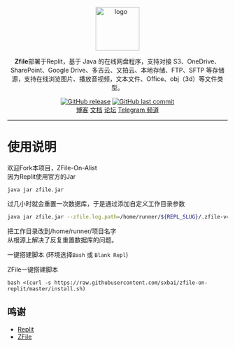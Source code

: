<p align="center">
<a href="https://github.com/zfile-dev/zfile"><img height="100px" alt="logo" src="https://www.zfile.vip/assets/zfile-horizontal.abd5aec9.svg"/></a>
</p>

<p align="center"><b>Zfile</b>部署于Replit，基于 Java 的在线网盘程序，支持对接 S3、OneDrive、SharePoint、Google Drive、多吉云、又拍云、本地存储、FTP、SFTP 等存储源，支持在线浏览图片、播放音视频，文本文件、Office、obj（3d）等文件类型。</p>

<p align="center">
<a href="https://github.com/sxbai/zfile-on-replit/releases"><img alt="GitHub release" src="https://img.shields.io/github/release/sxbai/zfile-on-replit.svg?style=flat-square&include_prereleases" /></a>
<a href="https://github.com/sxbai/zfile-on-replit/commits"><img alt="GitHub last commit" src="https://img.shields.io/github/last-commit/sxbai/zfile-on-replit.svg?style=flat-square" /></a>

<br />
<a href="https://blog.sxbai.com">博客</a>
<a href="https://docs.zfile.vip/">文档</a>
<a href="https://bbs.zfile.vip/">论坛</a>
<a href="https://t.me/sxbai">Telegram 频道</a>
</p>

------------------------------
# 使用说明
欢迎Fork本项目，ZFile-On-Alist      
因为Replit使用官方的Jar
```
java jar zfile.jar

```
过几小时就会重置一次数据库，于是通过添加自定义工作目录参数
```bash
java jar zfile.jar --zfile.log.path=/home/runner/${REPL_SLUG}/.zfile-v4/logs --zfile.db.path=/home/runner/${REPL_SLUG}/.zfile-v4/db/zfile
```
把工作目录改到/home/runner/项目名字   
从根源上解决了反复重置数据库的问题。  

一键搭建脚本 (环境选择`Bash` 或 `Blank Repl`)   

ZFile一键搭建脚本
```
bash <(curl -s https://raw.githubusercontent.com/sxbai/zfile-on-replit/master/install.sh)
```
## 鸣谢
- [Replit](https://github.com/replit)
- [ZFile](https://github.com/zfile-dev/zfile)

